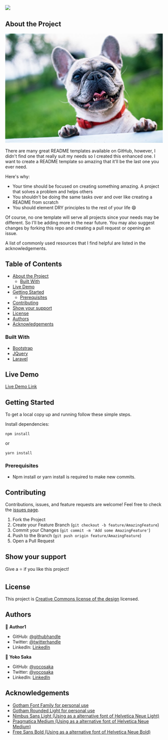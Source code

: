 ![](https://img.shields.io/badge/Microverse-blueviolet)

## About the Project

![screenshot](./screenshot.jpg)

There are many great README templates available on GitHub, however, I didn't find one that really suit my needs so I created this enhanced one. I want to create a README template so amazing that it'll be the last one you ever need.

Here's why:
* Your time should be focused on creating something amazing. A project that solves a problem and helps others
* You shouldn't be doing the same tasks over and over like creating a README from scratch
* You should element DRY principles to the rest of your life :smile:

Of course, no one template will serve all projects since your needs may be different. So I'll be adding more in the near future. You may also suggest changes by forking this repo and creating a pull request or opening an issue.

A list of commonly used resources that I find helpful are listed in the acknowledgements.


## Table of Contents

* [About the Project](#about-the-project)
  * [Built With](#built-with)
* [Live Demo](#live-demo)
* [Getting Started](#getting-started)
  * [Prerequisites](#prerequisites)
* [Contributing](#contributing)
* [Show your support](#show-your-support)
* [License](#license)
* [Authors](#authors)
* [Acknowledgements](#acknowledgements)


### Built With
<!-- This section should list any major frameworks that you built your project using. Leave any add-ons/plugins for the acknowledgements section. Here are a few examples. -->

* [Bootstrap](https://getbootstrap.com)
* [JQuery](https://jquery.com)
* [Laravel](https://laravel.com)


## Live Demo

[Live Demo Link](https://yocosaka.github.io)


## Getting Started

To get a local copy up and running follow these simple steps.

Install dependencies:

```
npm install
```

or 

```
yarn install
```

### Prerequisites

- Npm install or yarn install is required to make new commits.


## Contributing

Contributions, issues, and feature requests are welcome!
Feel free to check the [issues page](../../issues).

1. Fork the Project
2. Create your Feature Branch (`git checkout -b feature/AmazingFeature`)
3. Commit your Changes (`git commit -m 'Add some AmazingFeature'`)
4. Push to the Branch (`git push origin feature/AmazingFeature`)
5. Open a Pull Request


## Show your support

Give a ⭐️ if you like this project!

## License

This project is [Creative Commons license of the design](https://creativecommons.org/licenses/by-nc/4.0/) licensed.

<!-- The [Creative Commons license of the design](https://creativecommons.org/licenses/by-nc/4.0/) requires that you give appropriate credit to the author. Therefore, you must do it in the README of your project. -->

## Authors

👤 **Author1**

- GitHub: [@githubhandle](https://github.com/githubhandle)
- Twitter: [@twitterhandle](https://twitter.com/twitterhandle)
- LinkedIn: [LinkedIn](https://linkedin.com/linkedinhandle)

👤 **Yoko Saka**

- GitHub: [@yocosaka](https://github.com/yocosaka)
- Twitter: [@yocosaka](https://twitter.com/yocosaka)
- LinkedIn: [LinkedIn](https://www.linkedin.com/in/yokosaka)


## Acknowledgements
<!-- * [GitHub Emoji Cheat Sheet](https://www.webpagefx.com/tools/emoji-cheat-sheet)
* [Img Shields](https://shields.io)
* [Choose an Open Source License](https://choosealicense.com)
* [GitHub Pages](https://pages.github.com)
* [Animate.css](https://daneden.github.io/animate.css)
* [Loaders.css](https://connoratherton.com/loaders)
* [Slick Carousel](https://kenwheeler.github.io/slick)
* [Smooth Scroll](https://github.com/cferdinandi/smooth-scroll)
* [Sticky Kit](http://leafo.net/sticky-kit)
* [JVectorMap](http://jvectormap.com)
* [Font Awesome](https://fontawesome.com) -->


* [Gotham Font Family for personal use](https://freefontsfamily.com/gotham-font-family/)
* [Gotham Rounded Light for personal use](https://fontsgeek.com/fonts/Gotham-Rounded-Light)
* [Nimbus Sans Light (Using as a alternative font of Helvetica Neue Light) ](https://fontsup.com/font/nimbus-sans-d-ot-light.html)
* [Pragmatica Medium (Using as a alternative font of Helvetica Neue Medium) ](https://www.fontsmarket.com/font-download/pragmatica-medium)
* [Free Sans Bold (Using as a alternative font of Helvetica Neue Bold) ](https://www.dafontfree.io/helvetica-neue-font-free/)


<!-- Helvetica Neue Light – [Nimbus Sans Light] -->
<!-- Helvetica Neue Free Alternatives -->
